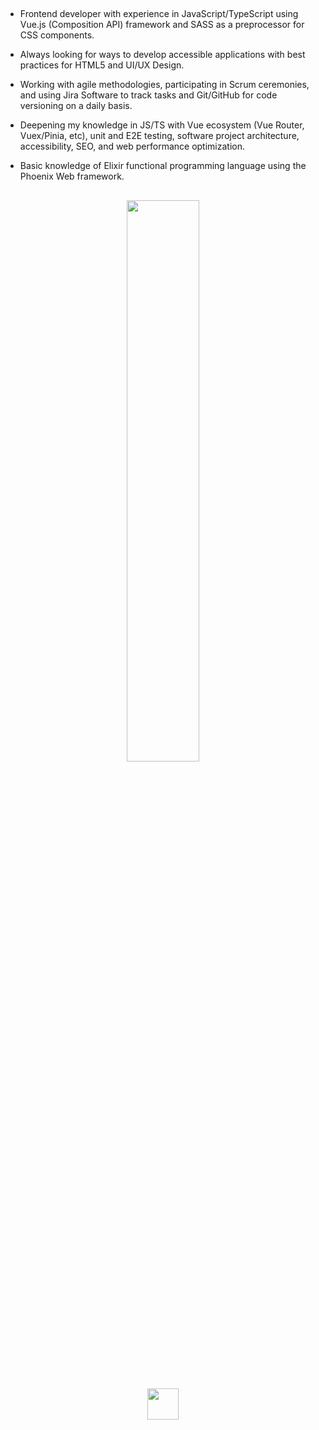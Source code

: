 ##

- Frontend developer with experience in JavaScript/TypeScript using Vue.js (Composition API) framework and SASS as a preprocessor for CSS components.
- Always looking for ways to develop accessible applications with best practices for HTML5 and UI/UX Design. 
- Working with agile methodologies, participating in Scrum ceremonies, and using Jira Software to track tasks and Git/GitHub for code versioning on a daily basis. 

- Deepening my knowledge in JS/TS with Vue ecosystem (Vue Router, Vuex/Pinia, etc), unit and E2E testing, software project architecture, accessibility, SEO, and web performance optimization.

- Basic knowledge of Elixir functional programming language using the Phoenix Web framework.


##

<div align="center">
  <a href="https://github.com/anybuss?tab=repositories">
    <img width="48%" src="https://github-readme-stats.vercel.app/api/top-langs/?username=anybuss&langs_count=10&layout=compact&theme=onedark">
  </a>
</div>
  
##
  
<div align="center"> 
  <a alt="Linkedin" href="https://www.linkedin.com/in/anybuss/"><img width="50px" height="50px" src="https://cdn.jsdelivr.net/gh/devicons/devicon/icons/linkedin/linkedin-original.svg"></a>
</div>
  
##
